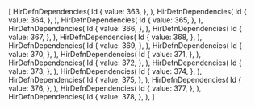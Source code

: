 [
    HirDefnDependencies(
        Id {
            value: 363,
        },
    ),
    HirDefnDependencies(
        Id {
            value: 364,
        },
    ),
    HirDefnDependencies(
        Id {
            value: 365,
        },
    ),
    HirDefnDependencies(
        Id {
            value: 366,
        },
    ),
    HirDefnDependencies(
        Id {
            value: 367,
        },
    ),
    HirDefnDependencies(
        Id {
            value: 368,
        },
    ),
    HirDefnDependencies(
        Id {
            value: 369,
        },
    ),
    HirDefnDependencies(
        Id {
            value: 370,
        },
    ),
    HirDefnDependencies(
        Id {
            value: 371,
        },
    ),
    HirDefnDependencies(
        Id {
            value: 372,
        },
    ),
    HirDefnDependencies(
        Id {
            value: 373,
        },
    ),
    HirDefnDependencies(
        Id {
            value: 374,
        },
    ),
    HirDefnDependencies(
        Id {
            value: 375,
        },
    ),
    HirDefnDependencies(
        Id {
            value: 376,
        },
    ),
    HirDefnDependencies(
        Id {
            value: 377,
        },
    ),
    HirDefnDependencies(
        Id {
            value: 378,
        },
    ),
]